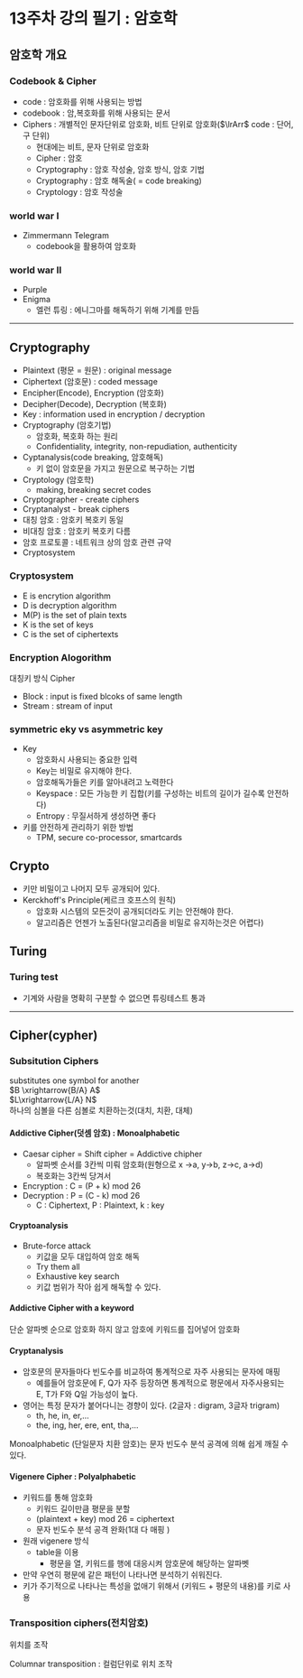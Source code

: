 # 13주차 강의 필기 : 암호학

## 암호학 개요

### Codebook & Cipher
- code : 암호화를 위해 사용되는 방법
- codebook : 암,복호화를 위해 사용되는 문서
- Ciphers : 개별적인 문자단위로 암호화, 비트 단위로 암호화($\lrArr$ code : 단어,구 단위)
  - 현대에는 비트, 문자 단위로 암호화
  - Cipher : 암호
  - Cryptography : 암호 작성술, 암호 방식, 암호 기법
  - Cryptography : 암호 해독술( = code breaking)
  - Cryptology : 암호 작성술

### world war I
- Zimmermann Telegram
  - codebook을 활용하여 암호화

### world war II
- Purple
- Enigma
  - 엘런 튜링 : 에니그마를 해독하기 위해 기계를 만듬
---
## Cryptography
- Plaintext (평문 = 원문) : original message
- Ciphertext (암호문) : coded message
- Encipher(Encode), Encryption (암호화)
- Decipher(Decode), Decryption (복호화) 
- Key : information used in encryption / decryption
- Cryptography (암호기법) 
  - 암호화, 복호화 하는 원리
  - Confidentiality, integrity, non-repudiation, authenticity
- Cyptanalysis(code breaking, 암호해독)
  - 키 없이 암호문을 가지고 원문으로 복구하는 기법
- Cryptology (암호학)
  - making, breaking secret codes
- Cryptographer - create ciphers
- Cryptanalyst - break ciphers
- 대칭 암호 : 암호키 복호키 동일
- 비대칭 암호 : 암호키 복호키 다름
- 암호 프로토콜 : 네트워크 상의 암호 관련 규약
- Cryptosystem 

### Cryptosystem

- E is encrytion algorithm
- D is decryption algorithm
- M(P) is the set of plain texts
- K is the set of keys
- C is the set of ciphertexts

### Encryption Alogorithm
대칭키 방식 Cipher
- Block : input is fixed blcoks of same length
- Stream : stream of input

### symmetric eky vs asymmetric key
- Key
  - 암호화시 사용되는 중요한 입력
  - Key는 비밀로 유지해야 한다.
  - 암호해독가들은 키를 알아내려고 노력한다
  - Keyspace : 모든 가능한 키 집합(키를 구성하는 비트의 길이가 길수록 안전하다)
  - Entropy : 무질서하게 생성하면 좋다
- 키를 안전하게 관리하기 위한 방법
  - TPM, secure co-processor, smartcards

## Crypto
- 키만 비밀이고 나머지 모두 공개되어 있다.
- Kerckhoff's  Principle(케르크 호프스의 원칙)
  - 암호화 시스템의 모든것이 공개되더라도 키는 안전해야 한다.
  - 알고리즘은 언젠가 노출된다(알고리즘을 비밀로 유지하는것은 어렵다)

## Turing
### Turing test
- 기계와 사람을 명확히 구분할 수 없으면 튜링테스트 통과

---
## Cipher(cypher)

### Subsitution Ciphers
substitutes one symbol for another  
$B \xrightarrow{B/A} A$  
$L\xrightarrow{L/A} N$  
하나의 심볼을 다른 심볼로 치환하는것(대치, 치환, 대체)

#### Addictive Cipher(덧셈 암호) : Monoalphabetic
- Caesar cipher = Shift cipher = Addictive chipher
  - 알파벳 순서를 3칸씩 미뤄 암호화(원형으로 x ->a, y->b, z->c, a->d)
  - 복호화는 3칸씩 당겨서
- Encryption : C = (P + k) mod 26
- Decryption : P = (C - k) mod 26
  - C : Ciphertext, P : Plaintext, k : key

#### Cryptoanalysis 
- Brute-force attack 
  - 키값을 모두 대입하여 암호 해독
  - Try them all
  - Exhaustive key search
  - 키값 범위가 작아 쉽게 해독할 수 있다.

#### Addictive Cipher with a keyword
단순 알파벳 순으로 암호화 하지 않고 암호에 키워드를 집어넣어 암호화

#### Cryptanalysis
- 암호문의 문자들마다 빈도수를 비교하여 통계적으로 자주 사용되는 문자에 매핑
  - 예를들어 암호문에 F, Q가 자주 등장하면 통계적으로 평문에서 자주사용되는 E, T가 F와 Q일 가능성이 높다.
- 영어는 특정 문자가 붙어다니는 경향이 있다. (2글자 : digram, 3글자 trigram)
  - th, he, in, er,...
  - the, ing, her, ere, ent, tha,...

Monoalphabetic (단일문자 치환 암호)는 문자 빈도수 분석 공격에 의해 쉽게 깨질 수 있다. 

#### Vigenere Cipher : Polyalphabetic
- 키워드를 통해 암호화
  - 키워드 길이만큼 평문을 분할
  - (plaintext + key) mod 26 = ciphertext
  - 문자 빈도수 분석 공격 완화(1대 다 매핑 )
- 원래 vigenere 방식
  - table을 이용 
    - 평문을 열, 키워드를 행에 대응시켜 암호문에 해당하는 알파벳
- 만약 우연히 평문에 같은 패턴이 나타나면 분석하기 쉬워진다.
- 키가 주기적으로 나타나는 특성을 없애기 위해서 (키워드 + 평문의 내용)를 키로 사용

### Transposition ciphers(전치암호)
위치를 조작

Columnar transposition : 컬럼단위로 위치 조작 

